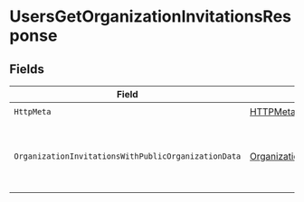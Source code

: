 # UsersGetOrganizationInvitationsResponse


## Fields

| Field                                                                                                                             | Type                                                                                                                              | Required                                                                                                                          | Description                                                                                                                       |
| --------------------------------------------------------------------------------------------------------------------------------- | --------------------------------------------------------------------------------------------------------------------------------- | --------------------------------------------------------------------------------------------------------------------------------- | --------------------------------------------------------------------------------------------------------------------------------- |
| `HttpMeta`                                                                                                                        | [HTTPMetadata](../../Models/Components/HTTPMetadata.md)                                                                           | :heavy_check_mark:                                                                                                                | N/A                                                                                                                               |
| `OrganizationInvitationsWithPublicOrganizationData`                                                                               | [OrganizationInvitationsWithPublicOrganizationData](../../Models/Components/OrganizationInvitationsWithPublicOrganizationData.md) | :heavy_minus_sign:                                                                                                                | A list of organization invitations with public organization data                                                                  |